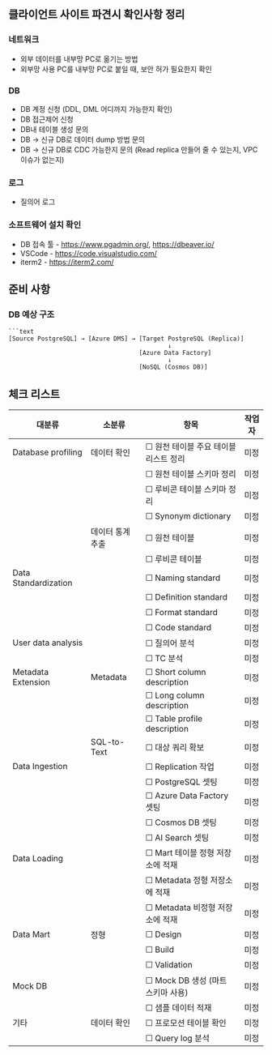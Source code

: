 ## 클라이언트 사이트 파견시 확인사항 정리 

### 네트워크
* 외부 데이터를 내부망 PC로 옮기는 방법
* 외부망 사용 PC를 내부망 PC로 붙일 때, 보안 허가 필요한지 확인

### DB 
* DB 계정 신청 (DDL, DML 어디까지 가능한지 확인)
* DB 접근제어 신청
* DB내 테이블 생성 문의
* DB -> 신규 DB로 데이터 dump 방법 문의
* DB -> 신규 DB로 CDC 가능한지 문의 (Read replica 만들어 줄 수 있는지, VPC 이슈가 없는지)

### 로그 
* 질의어 로그 

### 소프트웨어 설치 확인 
* DB 접속 툴 - https://www.pgadmin.org/, https://dbeaver.io/
* VSCode - https://code.visualstudio.com/ 
* iterm2 - https://iterm2.com/

## 준비 사항
### DB 예상 구조
```mermaid
```text
[Source PostgreSQL] → [Azure DMS] → [Target PostgreSQL (Replica)]
                                            ↓
                                    [Azure Data Factory]
                                            ↓
                                    [NoSQL (Cosmos DB)]
```

## 체크 리스트

| 대분류 | 소분류 | 항목 | 작업자 |
|---|---|---|---|
| Database profiling | 데이터 확인 | ☐ 원천 테이블 주요 테이블 리스트 정리 | 미정 |
|  |  | ☐ 원천 테이블 스키마 정리 | 미정 |
|  |  | ☐ 루비콘 테이블 스키마 정리 | 미정 |
|  |  | ☐ Synonym dictionary | 미정 |
|  | 데이터 통계 추출 | ☐ 원천 테이블 | 미정 |
|  |  | ☐ 루비콘 테이블 | 미정 |
| Data Standardization |  | ☐ Naming standard | 미정 |
|  |  | ☐ Definition standard | 미정 |
|  |  | ☐ Format standard | 미정 |
|  |  | ☐ Code standard | 미정 |
| User data analysis |  | ☐ 질의어 분석 | 미정 |
|  |  | ☐ TC 분석 | 미정 |
| Metadata Extension | Metadata | ☐ Short column description | 미정 |
|  |  | ☐ Long column  description | 미정 |
|  |  | ☐ Table profile description | 미정 |
|  | SQL-to-Text | ☐ 대상 쿼리 확보 | 미정 | 
| Data Ingestion |  | ☐ Replication 작업 | 미정 |
|  |  | ☐ PostgreSQL 셋팅 | 미정 |
|  |  | ☐ Azure Data Factory 셋팅 | 미정 |
|  |  | ☐ Cosmos DB 셋팅 | 미정 |
|  |  | ☐ AI Search 셋팅 | 미정 |
| Data Loading |  | ☐ Mart 테이블 정형 저장소에 적재 | 미정 | 
|  |  | ☐ Metadata 정형 저장소에 적재 | 미정 | 
|  |  | ☐ Metadata 비정형 저장소에 적재 | 미정 | 
| Data Mart | 정형 | ☐ Design | 미정 |
|  |  | ☐ Build | 미정 |
|  |  | ☐ Validation | 미정 |
| Mock DB |  | ☐ Mock DB 생성 (마트 스키마 사용) | 미정 |
|  |  | ☐ 샘플 데이터 적재 | 미정 |
| 기타 | 데이터 확인 | ☐ 프로모션 테이블 확인 | 미정 |
|  |  | ☐ Query log 분석 | 미정 |
